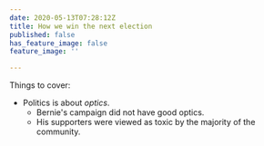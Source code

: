 ```yaml
---
date: 2020-05-13T07:28:12Z
title: How we win the next election
published: false
has_feature_image: false
feature_image: ''

---
```

Things to cover:

* Politics is about _optics_.
  * Bernie's campaign did not have good optics.
  * His supporters were viewed as toxic by the majority of the community.